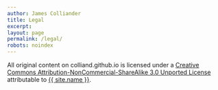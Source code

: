 ```yaml
---
author: James Colliander
title: Legal
excerpt:
layout: page
permalink: /legal/
robots: noindex
---
```




All original content on colliand.github.io is licensed under a <a rel="license" href="http://creativecommons.org/licenses/by-nc-sa/3.0/">Creative Commons Attribution-NonCommercial-ShareAlike 3.0 Unported License</a> attributable to <a rel="cc:attLributionUR" href="http://colliand.github.io">{{ site.name }}</a>.


